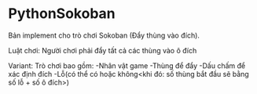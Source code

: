 # PythonSokoban

Bản implement cho trò chơi Sokoban (Đẩy thùng vào đích).

Luật chơi:
Người chơi phải đẩy tất cả các thùng vào ô đích

Variant:
Trò chơi bao gồm:
-Nhân vật game
-Thùng để đẩy
-Dấu chấm để xác định đích
-Lỗ(có thể có hoặc không<khi đó: số thùng bắt đầu sẽ bằng số lỗ + số ô đích>)


